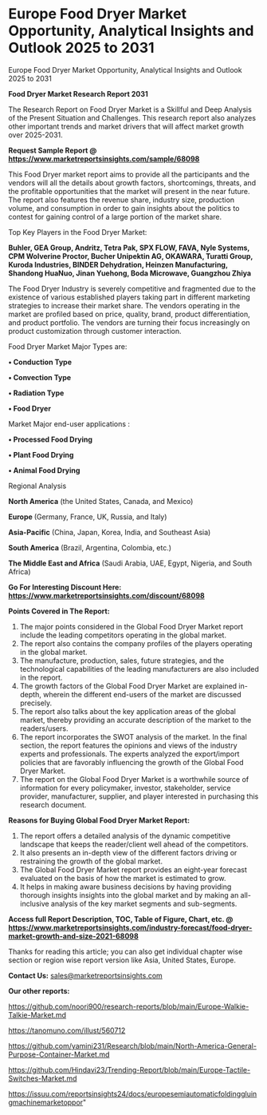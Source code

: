# Europe Food Dryer Market Opportunity, Analytical Insights and Outlook 2025 to 2031
Europe Food Dryer Market Opportunity, Analytical Insights and Outlook 2025 to 2031

<strong>Food Dryer Market Research Report 2031</strong>

The Research Report on Food Dryer Market is a Skillful and Deep Analysis of the Present Situation and Challenges. This research report also analyzes other important trends and market drivers that will affect market growth over 2025-2031.

<strong>Request Sample Report @ <a href=https://www.marketreportsinsights.com/sample/68098>https://www.marketreportsinsights.com/sample/68098</a></strong>

This Food Dryer market report aims to provide all the participants and the vendors will all the details about growth factors, shortcomings, threats, and the profitable opportunities that the market will present in the near future. The report also features the revenue share, industry size, production volume, and consumption in order to gain insights about the politics to contest for gaining control of a large portion of the market share.

Top Key Players in the Food Dryer Market:

<strong>Buhler, GEA Group, Andritz, Tetra Pak, SPX FLOW, FAVA, Nyle Systems, CPM Wolverine Proctor, Bucher Unipektin AG, OKAWARA, Turatti Group, Kuroda Industries, BINDER Dehydration, Heinzen Manufacturing, Shandong HuaNuo, Jinan Yuehong, Boda Microwave, Guangzhou Zhiya</strong>

The Food Dryer Industry is severely competitive and fragmented due to the existence of various established players taking part in different marketing strategies to increase their market share. The vendors operating in the market are profiled based on price, quality, brand, product differentiation, and product portfolio. The vendors are turning their focus increasingly on product customization through customer interaction.

Food Dryer Market Major Types are:

<strong>• Conduction Type

• Convection Type

• Radiation Type

• Food Dryer</strong>

Market Major end-user applications :

<strong>• Processed Food Drying

• Plant Food Drying

• Animal Food Drying</strong>

Regional Analysis

</u><strong><b>North America</b></strong> (the United States, Canada, and Mexico)

<strong><b>Europe </b></strong>(Germany, France, UK, Russia, and Italy)

<strong><b>Asia-Pacific</b></strong> (China, Japan, Korea, India, and Southeast Asia)

<strong><b>South America</b></strong> (Brazil, Argentina, Colombia, etc.)

<strong><b>The Middle East and Africa</b></strong> (Saudi Arabia, UAE, Egypt, Nigeria, and South Africa)

<strong>Go For Interesting Discount Here: <a href=https://www.marketreportsinsights.com/discount/68098>https://www.marketreportsinsights.com/discount/68098</a></strong>

<strong>Points Covered in The Report:</strong>
<ol>
  <li>The major points considered in the Global Food Dryer Market report include the leading competitors operating in the global market.</li>
  <li>The report also contains the company profiles of the players operating in the global market.</li>
  <li>The manufacture, production, sales, future strategies, and the technological capabilities of the leading manufacturers are also included in the report.</li>
  <li>The growth factors of the Global Food Dryer Market are explained in-depth, wherein the different end-users of the market are discussed precisely.</li>
  <li>The report also talks about the key application areas of the global market, thereby providing an accurate description of the market to the readers/users.</li>
  <li>The report incorporates the SWOT analysis of the market. In the final section, the report features the opinions and views of the industry experts and professionals. The experts analyzed the export/import policies that are favorably influencing the growth of the Global Food Dryer Market.</li>
  <li>The report on the Global Food Dryer Market is a worthwhile source of information for every policymaker, investor, stakeholder, service provider, manufacturer, supplier, and player interested in purchasing this research document.</li>
</ol>
<strong>Reasons for Buying Global Food Dryer Market Report:</strong>

<ol>
  <li>The report offers a detailed analysis of the dynamic competitive landscape that keeps the reader/client well ahead of the competitors.</li>
  <li>It also presents an in-depth view of the different factors driving or restraining the growth of the global market.</li>
  <li>The Global Food Dryer Market report provides an eight-year forecast evaluated on the basis of how the market is estimated to grow.</li>
  <li>It helps in making aware business decisions by having providing thorough insights insights into the global market and by making an all-inclusive analysis of the key market segments and sub-segments.</li>
</ol>
<strong>Access full Report Description, TOC, Table of Figure, Chart, etc. @ <a href=https://www.marketreportsinsights.com/industry-forecast/food-dryer-market-growth-and-size-2021-68098>https://www.marketreportsinsights.com/industry-forecast/food-dryer-market-growth-and-size-2021-68098</a></strong>


Thanks for reading this article; you can also get individual chapter wise section or region wise report version like Asia, United States, Europe.

<strong>Contact Us:</strong>
sales@marketreportsinsights.com

<strong>Our other reports:</strong>

<a href=https://github.com/noori900/research-reports/blob/main/Europe-Walkie-Talkie-Market.md>https://github.com/noori900/research-reports/blob/main/Europe-Walkie-Talkie-Market.md</a>

<a href=https://tanomuno.com/illust/560712>https://tanomuno.com/illust/560712</a>

<a href=https://github.com/yamini231/Research/blob/main/North-America-General-Purpose-Container-Market.md>https://github.com/yamini231/Research/blob/main/North-America-General-Purpose-Container-Market.md</a>

<a href=https://github.com/Hindavi23/Trending-Report/blob/main/Europe-Tactile-Switches-Market.md>https://github.com/Hindavi23/Trending-Report/blob/main/Europe-Tactile-Switches-Market.md</a>

<a href=https://issuu.com/reportsinsights24/docs/europesemiautomaticfoldinggluingmachinemarketoppor>https://issuu.com/reportsinsights24/docs/europesemiautomaticfoldinggluingmachinemarketoppor</a>"
